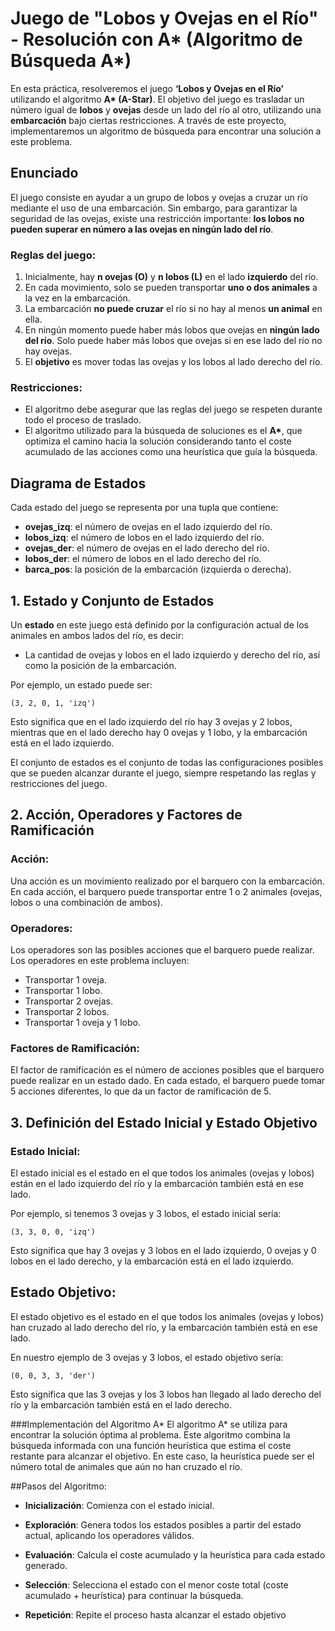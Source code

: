 # Juego de "Lobos y Ovejas en el Río" - Resolución con A* (Algoritmo de Búsqueda A*)

En esta práctica, resolveremos el juego **‘Lobos y Ovejas en el Río’** utilizando el algoritmo **A\* (A-Star)**. El objetivo del juego es trasladar un número igual de **lobos** y **ovejas** desde un lado del río al otro, utilizando una **embarcación** bajo ciertas restricciones. A través de este proyecto, implementaremos un algoritmo de búsqueda para encontrar una solución a este problema.

## Enunciado

El juego consiste en ayudar a un grupo de lobos y ovejas a cruzar un río mediante el uso de una embarcación. Sin embargo, para garantizar la seguridad de las ovejas, existe una restricción importante: **los lobos no pueden superar en número a las ovejas en ningún lado del río**.

### Reglas del juego:

1. Inicialmente, hay **n ovejas (O)** y **n lobos (L)** en el lado **izquierdo** del río.
2. En cada movimiento, solo se pueden transportar **uno o dos animales** a la vez en la embarcación.
3. La embarcación **no puede cruzar** el río si no hay al menos **un animal** en ella.
4. En ningún momento puede haber más lobos que ovejas en **ningún lado del río**. Solo puede haber más lobos que ovejas si en ese lado del río no hay ovejas.
5. El **objetivo** es mover todas las ovejas y los lobos al lado derecho del río.

### Restricciones:
- El algoritmo debe asegurar que las reglas del juego se respeten durante todo el proceso de traslado.
- El algoritmo utilizado para la búsqueda de soluciones es el **A\***, que optimiza el camino hacia la solución considerando tanto el coste acumulado de las acciones como una heurística que guía la búsqueda.

## Diagrama de Estados

Cada estado del juego se representa por una tupla que contiene:
- **ovejas_izq**: el número de ovejas en el lado izquierdo del río.
- **lobos_izq**: el número de lobos en el lado izquierdo del río.
- **ovejas_der**: el número de ovejas en el lado derecho del río.
- **lobos_der**: el número de lobos en el lado derecho del río.
- **barca_pos**: la posición de la embarcación (izquierda o derecha).

## 1. Estado y Conjunto de Estados

Un **estado** en este juego está definido por la configuración actual de los animales en ambos lados del río, es decir:
- La cantidad de ovejas y lobos en el lado izquierdo y derecho del río, así como la posición de la embarcación.

Por ejemplo, un estado puede ser:
```plaintext
(3, 2, 0, 1, 'izq')
```

Esto significa que en el lado izquierdo del río hay 3 ovejas y 2 lobos, mientras que en el lado derecho hay 0 ovejas y 1 lobo, y la embarcación está en el lado izquierdo.

El conjunto de estados es el conjunto de todas las configuraciones posibles que se pueden alcanzar durante el juego, siempre respetando las reglas y restricciones del juego.

## 2. Acción, Operadores y Factores de Ramificación

### Acción:
Una acción es un movimiento realizado por el barquero con la embarcación. En cada acción, el barquero puede transportar entre 1 o 2 animales (ovejas, lobos o una combinación de ambos).

### Operadores:
Los operadores son las posibles acciones que el barquero puede realizar. Los operadores en este problema incluyen:

- Transportar 1 oveja.
- Transportar 1 lobo.
- Transportar 2 ovejas.
- Transportar 2 lobos.
- Transportar 1 oveja y 1 lobo.

### Factores de Ramificación:
El factor de ramificación es el número de acciones posibles que el barquero puede realizar en un estado dado. En cada estado, el barquero puede tomar 5 acciones diferentes, lo que da un factor de ramificación de 5.

## 3. Definición del Estado Inicial y Estado Objetivo

### Estado Inicial:
El estado inicial es el estado en el que todos los animales (ovejas y lobos) están en el lado izquierdo del río y la embarcación también está en ese lado.

Por ejemplo, si tenemos 3 ovejas y 3 lobos, el estado inicial sería:
```plaintext
(3, 3, 0, 0, 'izq')
```

Esto significa que hay 3 ovejas y 3 lobos en el lado izquierdo, 0 ovejas y 0 lobos en el lado derecho, y la embarcación está en el lado izquierdo.

## Estado Objetivo:
El estado objetivo es el estado en el que todos los animales (ovejas y lobos) han cruzado al lado derecho del río, y la embarcación también está en ese lado.

En nuestro ejemplo de 3 ovejas y 3 lobos, el estado objetivo sería:
```plaintext
(0, 0, 3, 3, 'der')
```

Esto significa que las 3 ovejas y los 3 lobos han llegado al lado derecho del río y la embarcación también está en el lado derecho.

###Implementación del Algoritmo A*
El algoritmo A* se utiliza para encontrar la solución óptima al problema. Este algoritmo combina la búsqueda informada con una función heurística que estima el coste restante para alcanzar el objetivo. En este caso, la heurística puede ser el número total de animales que aún no han cruzado el río.

##Pasos del Algoritmo:

- **Inicialización**: Comienza con el estado inicial.

- **Exploración**: Genera todos los estados posibles a partir del estado actual, aplicando los operadores válidos.

- **Evaluación**: Calcula el coste acumulado y la heurística para cada estado generado.

- **Selección**: Selecciona el estado con el menor coste total (coste acumulado + heurística) para continuar la búsqueda.

- **Repetición**: Repite el proceso hasta alcanzar el estado objetivo